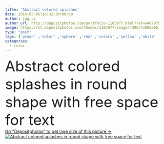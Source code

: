 ```yaml
---
title: 'Abstract colored splashes'
date: 2014-05-05T16:32:36+00:00
author: jag_cz
author_url: http://depositphotos.com/portfolio-1105977.html?ref=64678756
image: https://st.depositphotos.com/thumbs/1105977/image/4300/43005605/api_thumb_450.jpg?forcejpeg=true
type: "post"
tags: ['green' ,'color' ,'sphere' ,'red' ,'colors' ,'yellow' ,'white' ,'round' ,'background' ,'ball' ,'colorful' ,'colored' ,'design' ,'space' ,'isolated' ,'shape' ,'bright' ,'art' ,'drop' ,'wet' ,'drip' ,'liquid' ,'abstract' ,'colour' ,'colourful' ,'creativity' ,'frame' ,'wave' ,'ink' ,'paint' ,'splash' ,'dye' ,'messy' ,'rainbow' ,'flowing' ,'motion' ,'flow' ,'blob' ,'sound' ,'copyspace' ,'music' ,'ring' ,'multicolored' ,'artistic' ,'mix' ,'splashes' ,'in' ,'acrylic' ,'fluid' ,'powder' ]
categories: 
  - color
---
```

<div aling="center">
            <font size="60"> Abstract colored splashes in round shape with free space for text</font>   
</div>
<div>
    <a href='https://depositphotos.com/43005605/stock-photo-abstract-colored-splashes.html?ref=64678756' target=_blank > Go "Depositphotos" to get lage size of this picture ->
        <img href='https://depositphotos.com/43005605/stock-photo-abstract-colored-splashes.html?ref=64678756' src='https://st.depositphotos.com/1105977/4300/i/950/depositphotos_43005605-stock-photo-abstract-colored-splashes.jpg?forcejpeg=true' alt='Abstract colored splashes in round shape with free space for text' >
    </a>
</div>
